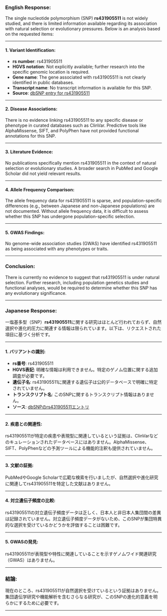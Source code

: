 ### English Response:
The single nucleotide polymorphism (SNP) **rs431905511** is not widely studied, and there is limited information available regarding its association with natural selection or evolutionary pressures. Below is an analysis based on the requested items:

---

#### 1. **Variant Identification**:
- **rs number**: rs431905511
- **HGVS notation**: Not explicitly available; further research into the specific genomic location is required.
- **Gene name**: The gene associated with rs431905511 is not clearly identified in public databases.
- **Transcript name**: No transcript information is available for this SNP.
- **Source**: [dbSNP entry for rs431905511](https://www.ncbi.nlm.nih.gov/snp/rs431905511)

---

#### 2. **Disease Associations**:
There is no evidence linking rs431905511 to any specific disease or phenotype in curated databases such as ClinVar. Predictive tools like AlphaMissense, SIFT, and PolyPhen have not provided functional annotations for this SNP.

---

#### 3. **Literature Evidence**:
No publications specifically mention rs431905511 in the context of natural selection or evolutionary studies. A broader search in PubMed and Google Scholar did not yield relevant results.

---

#### 4. **Allele Frequency Comparison**:
The allele frequency data for rs431905511 is sparse, and population-specific differences (e.g., between Japanese and non-Japanese populations) are not documented. Without allele frequency data, it is difficult to assess whether this SNP has undergone population-specific selection.

---

#### 5. **GWAS Findings**:
No genome-wide association studies (GWAS) have identified rs431905511 as being associated with any phenotypes or traits.

---

### Conclusion:
There is currently no evidence to suggest that rs431905511 is under natural selection. Further research, including population genetics studies and functional analyses, would be required to determine whether this SNP has any evolutionary significance.

---

### Japanese Response:
一塩基多型（SNP）**rs431905511**に関する研究はほとんど行われておらず、自然選択や進化的圧力に関連する情報は限られています。以下は、リクエストされた項目に基づく分析です。

---

#### 1. **バリアントの識別**:
- **rs番号**: rs431905511
- **HGVS表記**: 明確な情報は利用できません。特定のゲノム位置に関する追加調査が必要です。
- **遺伝子名**: rs431905511に関連する遺伝子は公的データベースで明確に特定されていません。
- **トランスクリプト名**: このSNPに関するトランスクリプト情報はありません。
- **ソース**: [dbSNPのrs431905511エントリ](https://www.ncbi.nlm.nih.gov/snp/rs431905511)

---

#### 2. **疾患との関連性**:
rs431905511が特定の疾患や表現型に関連しているという証拠は、ClinVarなどのキュレーションされたデータベースにはありません。AlphaMissense、SIFT、PolyPhenなどの予測ツールによる機能的注釈も提供されていません。

---

#### 3. **文献の証拠**:
PubMedやGoogle Scholarで広範な検索を行いましたが、自然選択や進化研究に関連してrs431905511を特定した文献はありません。

---

#### 4. **対立遺伝子頻度の比較**:
rs431905511の対立遺伝子頻度データは乏しく、日本人と非日本人集団間の差異は記録されていません。対立遺伝子頻度データがないため、このSNPが集団特異的な選択を受けているかどうかを評価することは困難です。

---

#### 5. **GWASの発見**:
rs431905511が表現型や特性に関連していることを示すゲノムワイド関連研究（GWAS）はありません。

---

### 結論:
現在のところ、rs431905511が自然選択を受けているという証拠はありません。集団遺伝学研究や機能解析を含むさらなる研究が、このSNPの進化的意義を明らかにするために必要です。

---
